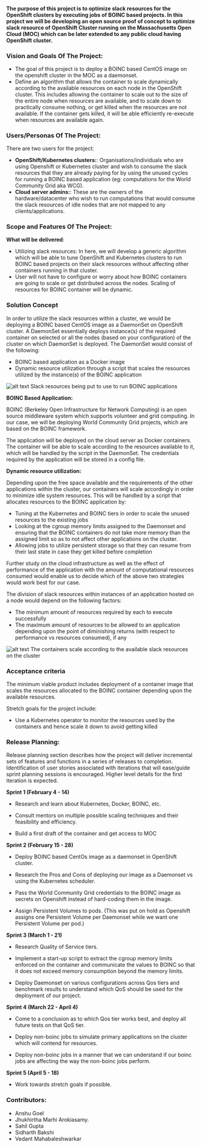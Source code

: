 
####  The purpose of this project is to optimize slack resources for the OpenShift clusters by executing jobs of BOINC based projects. In this project we will be developing an open source proof of concept to optimize slack resource of OpenShift Cluster running on the Massachusetts Open Cloud (MOC) which can be later extended to any public cloud having OpenShift cluster.


### Vision and Goals Of The Project:
* The goal of this project is to deploy a BOINC based CentOS image on the openshift cluster in the MOC as a daemonset. 
* Define an algorithm that allows the container to scale dynamically according to the available resources on each node in the OpenShift cluster. This includes allowing the container to scale out to the size of the entire node when resources are available, and to scale down to practically consume nothing, or get killed when the resources are not available. If the container gets killed, it will be able efficiently re-execute when resources are available again.

 
### Users/Personas Of The Project:
There are two users for the project:
* **OpenShift/Kubernetes clusters:**:
Organisations/individuals who are using Openshift or Kubernetes cluster and wish to consume the slack resources that they are already paying for by using the unused cycles for running a BOINC based application (eg: computations for the World Community Grid aka WCG).
* **Cloud server admins:**:
These are the owners of the hardware/datacenter who wish to run computations that would consume the slack resources of idle nodes that are not mapped to any clients/applications.  

### Scope and Features Of The Project:

**What will be delivered**:
* Utilizing slack resources: In here, we will develop a generic algorithm which will be able to tune OpenShift and Kubernetes clusters to run BOINC based projects on their slack resources without affecting other containers running in that cluster.
* User will not have to configure or worry about how BOINC containers are going to scale or get distributed across the nodes. Scaling of resources for BOINC container will be dynamic.

### Solution Concept

In order to utilize the slack resources within a cluster, we would be deploying a BOINC based CentOS image as a DaemonSet on OpenShift cluster. A DaemonSet essentially deploys instance(s) of the required container on selected or all the nodes (based on your configuration) of the cluster on which DaemonSet is deployed. The DaemonSet would consist of the following:
* BOINC based application as a Docker image
* Dynamic resource utilization through a script that scales the resources utilized by the instance(s) of the BOINC application

![alt text](https://github.com/bu-528-sp19/Stop-Wasting-the-Cloud/blob/master/Diagram%201.jpeg)
Slack resources being put to use to run BOINC applications

**BOINC Based Application:**

BOINC (Berkeley Open Infrastructure for Network Computing) is an open source middleware system which supports volunteer and grid computing. In our case, we will be deploying World Community Grid projects, which are based on the BOINC framework.

The application will be deployed on the cloud server as Docker containers. The container will be able to scale according to the resources available to it, which will be handled by the script in the DaemonSet. The credentials required by the application will be stored in a config file.



**Dynamic resource utilization:**

Depending upon the free space available and the requirements of the other applications within the cluster, our containers will scale accordingly in order to minimize idle system resources. This will be handled by a script that allocates resources to the BOINC application by:

* Tuning at the Kubernetes and BOINC tiers in order to scale the unused resources to the existing jobs
* Looking at the cgroup memory limits assigned to the Daemonset and ensuring that the BOINC containers do not take more memory than the assigned limit so as to not affect other applications on the cluster. 
* Allowing jobs to utilize persistent storage so that they can resume from their last state in case they get killed before completion

Further study on the cloud infrastructure as well as the effect of performance of the application with the amount of computational resources consumed would enable us to decide which of the above two strategies would work best for our case.

The division of slack resources within instances of an application hosted on a node would depend on the following factors:
* The minimum amount of resources required by each to execute successfully
* The maximum amount of resources to be allowed to an application depending upon the point of diminishing returns (with respect to performance vs resources consumed), if any

![alt text](https://github.com/bu-528-sp19/Stop-Wasting-the-Cloud/blob/master/Diagram%20-%202.jpeg)
The containers scale according to the available slack resources on the cluster

### Acceptance criteria
The minimum viable product includes deployment of a container image that scales the resources allocated to the BOINC container depending upon the available resources.

Stretch goals for the project include:
* Use a Kubernetes operator to monitor the resources used by the containers and hence scale it down to avoid getting killed

### Release Planning:
Release planning section describes how the project will deliver incremental sets of features and functions in a series of releases to completion. Identification of user stories associated with iterations that will ease/guide sprint planning sessions is encouraged. Higher level details for the first iteration is expected.


**Sprint 1 (February 4 - 14)** 

* Research and learn about Kubernetes, Docker, BOINC, etc.
 
* Consult mentors on multiple possible scaling techniques and their feasibility and efficiency.

* Build a first draft of the container and get access to MOC 

**Sprint 2 (February 15 - 28)**

* Deploy BOINC based CentOs image as a daemonset in OpenShift cluster. 

* Research the Pros and Cons of deploying our image as a Daemonset vs using the Kubernetes scheduler. 

* Pass the World Community Grid credentials to the BOINC image as secrets on Openshift instead of hard-coding them in the image. 

* Assign Persistent Volumes to pods. (This was put on hold as Openshift assigns one Persistent Volume per Daemonset while we want one Persistent Volume per pod.)

**Sprint 3 (March 1 - 21)**

* Research Quality of Service tiers. 

* Implement a start-up script to extract the cgroup memory limits enforced on the container and communicate the values to BOINC so that it does not exceed memory consumption beyond the memory limits. 

* Deploy Daemonset on various configurations across Qos tiers and benchmark results to understand which QoS should be used for the deployment of our project. 

**Sprint 4 (March 22 - April 4)**

* Come to a conclusion as to which Qos tier works best, and deploy all future tests on that QoS tier.

* Deploy non-boinc jobs to simulate primary applications on the cluster which will contend for resources. 

* Deploy non-boinc jobs in a manner that we can understand if our boinc jobs are affecting the way the non-boinc jobs perform.


**Sprint 5 (April 5 - 18)**

* Work towards stretch goals if possible.

### Contributors:
* Anshu Goel
* Jhukhirtha Marhi Arokiasamy.
* Sahil Gupta
* Sidharth Bakshi
* Vedant Mahabaleshwarkar

